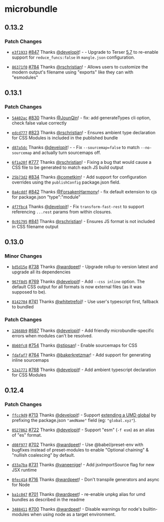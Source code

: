 # microbundle

## 0.13.2

### Patch Changes

- [`e3f1933`](https://github.com/developit/microbundle/commit/e3f1933773fd17bb1d97de0dad94d899acee7598) [#847](https://github.com/developit/microbundle/pull/847) Thanks [@developit](https://github.com/developit)! - - Upgrade to Terser [5.7](https://github.com/terser/terser/blob/master/CHANGELOG.md#v570) to re-enable support for `reduce_funcs:false` in `mangle.json` configuration.

* [`86371f0`](https://github.com/developit/microbundle/commit/86371f0db6386089c66cd474a7121d9dbee4c0cf) [#784](https://github.com/developit/microbundle/pull/784) Thanks [@rschristian](https://github.com/rschristian)! - Allows users to customize the modern output's filename using "exports" like they can with "esmodules"

## 0.13.1

### Patch Changes

- [`54402ac`](https://github.com/developit/microbundle/commit/54402ac43cc2f7ccb85fe5df2e9828c7f24091a0) [#830](https://github.com/developit/microbundle/pull/830) Thanks [@JounQin](https://github.com/JounQin)! - fix: add generateTypes cli option, check false value correctly

* [`edcd777`](https://github.com/developit/microbundle/commit/edcd777cfaedfdb436c62b5dcb3cff6291268e4c) [#823](https://github.com/developit/microbundle/pull/823) Thanks [@rschristian](https://github.com/rschristian)! - Ensures ambient type declaration for CSS Modules is included in the published bundle

- [`d87a5dc`](https://github.com/developit/microbundle/commit/d87a5dc286a1edba92ca3ec5b534807688c90854) Thanks [@developit](https://github.com/developit)! - - Fix `--sourcemap=false` to match `--no-sourcemap` and actually turn sourcemaps off.

* [`6f1a20f`](https://github.com/developit/microbundle/commit/6f1a20fa17467176f9bc1acc2b0f78784d28d110) [#777](https://github.com/developit/microbundle/pull/777) Thanks [@rschristian](https://github.com/rschristian)! - Fixing a bug that would cause a CSS file to be generated to match each JS build output

- [`25b73d2`](https://github.com/developit/microbundle/commit/25b73d22caeac7cf74b0533401318a5becc29c11) [#834](https://github.com/developit/microbundle/pull/834) Thanks [@cometkim](https://github.com/cometkim)! - Add support for configuration overrides using the `publishConfig` package.json field.

* [`0a4cddf`](https://github.com/developit/microbundle/commit/0a4cddf98ab54c41f0b2ece1d626e459f73c9997) [#842](https://github.com/developit/microbundle/pull/842) Thanks [@ForsakenHarmony](https://github.com/ForsakenHarmony)! - fix default extension to cjs for package.json "type":"module"

- [`4f7fbc4`](https://github.com/developit/microbundle/commit/4f7fbc4a0b9e03b9c33d10b21c66b8ddef7524a7) Thanks [@developit](https://github.com/developit)! - Fix `transform-fast-rest` to support referencing `...rest` params from within closures.

* [`0c91795`](https://github.com/developit/microbundle/commit/0c917959570c788929766c6f4cd55f3b49433920) [#841](https://github.com/developit/microbundle/pull/841) Thanks [@rschristian](https://github.com/rschristian)! - Ensures JS format is not included in CSS filename output

## 0.13.0

### Minor Changes

- [`bd5d15e`](https://github.com/developit/microbundle/commit/bd5d15e17c882f2090f519d342dd89e694456ab8) [#738](https://github.com/developit/microbundle/pull/738) Thanks [@wardpeet](https://github.com/wardpeet)! - Upgrade rollup to version latest and upgrade all its dependencies

* [`967f8d5`](https://github.com/developit/microbundle/commit/967f8d532785aa7bf8636c5a759759a3e72dcf56) [#769](https://github.com/developit/microbundle/pull/769) Thanks [@developit](https://github.com/developit)! - Add `--css inline` option. The default CSS output for all formats is now external files (as it was supposed to be).

- [`8142704`](https://github.com/developit/microbundle/commit/8142704399efe6b4f34219c711a3932431781b36) [#741](https://github.com/developit/microbundle/pull/741) Thanks [@whitetrefoil](https://github.com/whitetrefoil)! - Use user's typescript first, fallback to bundled

### Patch Changes

- [`12668b9`](https://github.com/developit/microbundle/commit/12668b993906a0267c53c3601ce89d1c0ddfbc27) [#687](https://github.com/developit/microbundle/pull/687) Thanks [@developit](https://github.com/developit)! - Add friendly microbundle-specific errors when modules can't be resolved.

* [`8b60fc8`](https://github.com/developit/microbundle/commit/8b60fc86cbc493e23230a58cd0c99e2e0c675974) [#754](https://github.com/developit/microbundle/pull/754) Thanks [@stipsan](https://github.com/stipsan)! - Enable sourcemaps for CSS

- [`fdafaf7`](https://github.com/developit/microbundle/commit/fdafaf7a4ad76b1757e2c0ff39050f8e11e2f1d5) [#764](https://github.com/developit/microbundle/pull/764) Thanks [@bakerkretzmar](https://github.com/bakerkretzmar)! - Add support for generating inline sourcemaps

* [`52a1771`](https://github.com/developit/microbundle/commit/52a177190eb45791cb4b44d4bf04732b8b98d9c3) [#768](https://github.com/developit/microbundle/pull/768) Thanks [@developit](https://github.com/developit)! - Add ambient typescript declaration for CSS Modules

## 0.12.4

### Patch Changes

- [`ffcc9d9`](https://github.com/developit/microbundle/commit/ffcc9d9b7d9518ae2fa31b2af4d1fd4f98599560) [#713](https://github.com/developit/microbundle/pull/713) Thanks [@developit](https://github.com/developit)! - Support [extending a UMD global](https://rollupjs.org/guide/en/#outputextend) by prefixing the package.json `"amdName"` field (eg: `"global.xyz"`).

* [`0527862`](https://github.com/developit/microbundle/commit/052786223edce8258c73a72a49238e41e5b24850) [#722](https://github.com/developit/microbundle/pull/722) Thanks [@developit](https://github.com/developit)! - Support "esm" (`-f esm`) as an alias of "es" format.

- [`d08f977`](https://github.com/developit/microbundle/commit/d08f977aa6b19b267cf8d12861cc5cc34380d025) [#702](https://github.com/developit/microbundle/pull/702) Thanks [@wardpeet](https://github.com/wardpeet)! - Use @babel/preset-env with bugfixes instead of preset-modules to enable "Optional chaining" & "nullish coalescing" by default.

* [`d33a7ba`](https://github.com/developit/microbundle/commit/d33a7ba2f5475e870d1a0f659b0c3ec0c459a850) [#731](https://github.com/developit/microbundle/pull/731) Thanks [@vaneenige](https://github.com/vaneenige)! - Add jsxImportSource flag for new JSX runtime

- [`0fec414`](https://github.com/developit/microbundle/commit/0fec41493c39669270ba2b58401dc591e551d96d) [#716](https://github.com/developit/microbundle/pull/716) Thanks [@wardpeet](https://github.com/wardpeet)! - Don't transpile generators and async for Node

* [`ba1c047`](https://github.com/developit/microbundle/commit/ba1c047512356e0e48911f5f037be798c5c2b9eb) [#701](https://github.com/developit/microbundle/pull/701) Thanks [@wardpeet](https://github.com/wardpeet)! - re-enable unpkg alias for umd bundles as described in the readme

- [`3488411`](https://github.com/developit/microbundle/commit/34884116e21408305b337a9f6267f6c2ddc9e72d) [#700](https://github.com/developit/microbundle/pull/700) Thanks [@wardpeet](https://github.com/wardpeet)! - Disable warnings for node's builtin-modules when using node as a target environment.
